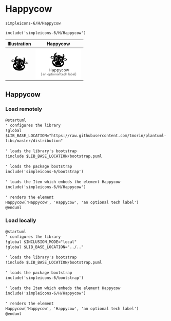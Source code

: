 # Happycow


```text
simpleicons-6/H/Happycow
```

```text
include('simpleicons-6/H/Happycow')
```



| Illustration | Happycow |
| :---: | :---: |
| ![illustration for Illustration](../../simpleicons-6/H/Happycow.png) | ![illustration for Happycow](../../simpleicons-6/H/Happycow.Local.png) |




## Happycow

### Load remotely
```plantuml
@startuml
' configures the library
!global $LIB_BASE_LOCATION="https://raw.githubusercontent.com/tmorin/plantuml-libs/master/distribution"

' loads the library's bootstrap
!include $LIB_BASE_LOCATION/bootstrap.puml

' loads the package bootstrap
include('simpleicons-6/bootstrap')

' loads the Item which embeds the element Happycow
include('simpleicons-6/H/Happycow')

' renders the element
Happycow('Happycow', 'Happycow', 'an optional tech label')
@enduml
```

### Load locally
```plantuml
@startuml
' configures the library
!global $INCLUSION_MODE="local"
!global $LIB_BASE_LOCATION="../.."

' loads the library's bootstrap
!include $LIB_BASE_LOCATION/bootstrap.puml

' loads the package bootstrap
include('simpleicons-6/bootstrap')

' loads the Item which embeds the element Happycow
include('simpleicons-6/H/Happycow')

' renders the element
Happycow('Happycow', 'Happycow', 'an optional tech label')
@enduml
```

